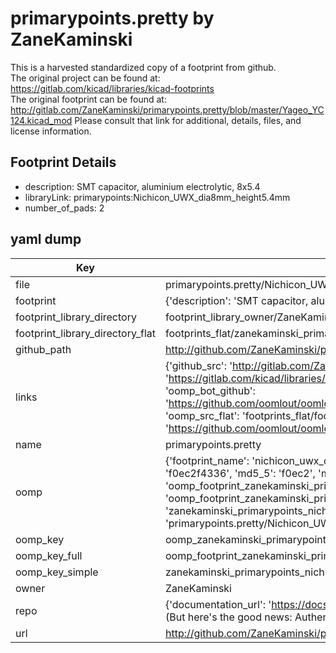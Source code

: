 # primarypoints.pretty by ZaneKaminski  
This is a harvested standardized copy of a footprint from github.  
The original project can be found at:  
https://gitlab.com/kicad/libraries/kicad-footprints  
The original footprint can be found at:
http://gitlab.com/ZaneKaminski/primarypoints.pretty/blob/master/Yageo_YC124.kicad_mod
Please consult that link for additional, details, files, and license information.  
## Footprint Details
* description: SMT capacitor, aluminium electrolytic, 8x5.4  
* libraryLink: primarypoints:Nichicon_UWX_dia8mm_height5.4mm  
* number_of_pads: 2  
## yaml dump  
| Key | Value |  
| --- | --- |  
| file | primarypoints.pretty/Nichicon_UWX_dia8mm_height5.4mm.kicad_mod |  
| footprint | {'description': 'SMT capacitor, aluminium electrolytic, 8x5.4', 'libraryLink': 'primarypoints:Nichicon_UWX_dia8mm_height5.4mm', 'number_of_pads': 2} |  
| footprint_library_directory | footprint_library_owner/ZaneKaminski_primarypoints.pretty |  
| footprint_library_directory_flat | footprints_flat/zanekaminski_primarypoints_nichicon_uwx_dia8mm_height5_4mm/working |  
| github_path | http://github.com/ZaneKaminski/primarypoints.pretty/blob/master/Nichicon_UWX_dia8mm_height5.4mm.kicad_mod |  
| links | {'github_src': 'http://gitlab.com/ZaneKaminski/primarypoints.pretty/blob/master/Yageo_YC124.kicad_mod', 'github_src_repo': 'https://gitlab.com/kicad/libraries/kicad-footprints', 'oomp_bot': 'footprints/zanekaminski_primarypoints_nichicon_uwx_dia8mm_height5_4mm/working', 'oomp_bot_github': 'https://github.com/oomlout/oomlout_oomp_footprint_bot/tree/main/footprints/zanekaminski_primarypoints_nichicon_uwx_dia8mm_height5_4mm/working', 'oomp_src_flat': 'footprints_flat/footprints_flat/zanekaminski_primarypoints_nichicon_uwx_dia8mm_height5_4mm/working', 'oomp_src_flat_github': 'https://github.com/oomlout/oomlout_oomp_footprint_src/tree/main/footprints_flat/zanekaminski_primarypoints_nichicon_uwx_dia8mm_height5_4mm/working'} |  
| name | primarypoints.pretty |  
| oomp | {'footprint_name': 'nichicon_uwx_dia8mm_height5_4mm', 'library_name': 'primarypoints', 'md5': 'f0ec2f4336024779397c18f16f255c80', 'md5_10': 'f0ec2f4336', 'md5_5': 'f0ec2', 'md5_6': 'f0ec2f', 'oomp_key': 'oomp_zanekaminski_primarypoints_nichicon_uwx_dia8mm_height5_4mm', 'oomp_key_extra': 'oomp_footprint_zanekaminski_primarypoints_nichicon_uwx_dia8mm_height5_4mm', 'oomp_key_full': 'oomp_footprint_zanekaminski_primarypoints_nichicon_uwx_dia8mm_height5_4mm_f0ec2f', 'oomp_key_simple': 'zanekaminski_primarypoints_nichicon_uwx_dia8mm_height5_4mm', 'original_filename': 'primarypoints.pretty/Nichicon_UWX_dia8mm_height5.4mm.kicad_mod', 'owner_name': 'zanekaminski'} |  
| oomp_key | oomp_zanekaminski_primarypoints_nichicon_uwx_dia8mm_height5_4mm |  
| oomp_key_full | oomp_footprint_zanekaminski_primarypoints_nichicon_uwx_dia8mm_height5_4mm |  
| oomp_key_simple | zanekaminski_primarypoints_nichicon_uwx_dia8mm_height5_4mm |  
| owner | ZaneKaminski |  
| repo | {'documentation_url': 'https://docs.github.com/rest/overview/resources-in-the-rest-api#rate-limiting', 'message': "API rate limit exceeded for 84.66.173.59. (But here's the good news: Authenticated requests get a higher rate limit. Check out the documentation for more details.)"} |  
| url | http://github.com/ZaneKaminski/primarypoints.pretty |  

